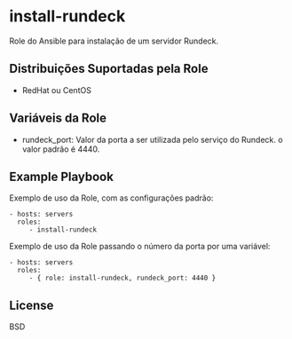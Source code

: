 install-rundeck
=========

Role do Ansible para instalação de um servidor Rundeck.

Distribuições Suportadas pela Role
------------

- RedHat ou CentOS

Variáveis da Role 
--------------

- rundeck_port: Valor da porta a ser utilizada pelo serviço do Rundeck. o valor padrão é 4440.


Example Playbook
----------------

Exemplo de uso da Role, com as configurações padrão:

    - hosts: servers
      roles:
         - install-rundeck

Exemplo de uso da Role passando o número da porta por uma variável:

    - hosts: servers
      roles:
         - { role: install-rundeck, rundeck_port: 4440 }

License
-------

BSD
